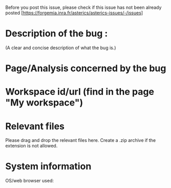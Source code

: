 Before you post this issue, please check if this issue has not been already posted [https://forgemia.inra.fr/asterics/asterics-issues/-/issues]

# Description of the bug : 
(A clear and concise description of what the bug is.)

# Page/Analysis concerned by the bug


# Workspace id/url (find in the page "My workspace")


# Relevant files
Please drag and drop the relevant files here. Create a .zip archive if the extension is not allowed.


# System information
OS/web browser used: 
